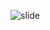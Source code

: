 

![slide](https://github.com/EBfVince/ComposeAI/assets/24540801/02e51744-c826-4d7b-af2e-b509fb8af3f5)

